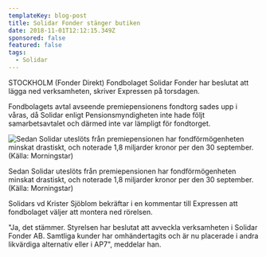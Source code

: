 ```yaml
---
templateKey: blog-post
title: Solidar Fonder stänger butiken
date: 2018-11-01T12:12:15.349Z
sponsored: false
featured: false
tags:
  - Solidar
---
```

STOCKHOLM (Fonder Direkt) Fondbolaget Solidar Fonder har beslutat att lägga ned verksamheten, skriver Expressen på torsdagen.

Fondbolagets avtal avseende premiepensionens fondtorg sades upp i våras, då Solidar enligt Pensionsmyndigheten inte hade följt samarbetsavtalet och därmed inte var lämpligt för fondtorget.

![Sedan Solidar uteslöts från premiepensionen har fondförmögenheten minskat drastiskt, och noterade 1,8 miljarder kronor per den 30 september. (Källa: Morningstar)](/img/106.png)

<span class="image-caption">Sedan Solidar uteslöts från premiepensionen har fondförmögenheten minskat drastiskt, och noterade 1,8 miljarder kronor per den 30 september. (Källa: Morningstar)</span>

Solidars vd Krister Sjöblom bekräftar i en kommentar till Expressen att fondbolaget väljer att montera ned rörelsen.

"Ja, det stämmer. Styrelsen har beslutat att avveckla verksamheten i Solidar Fonder AB. Samtliga kunder har omhändertagits och är nu placerade i andra likvärdiga alternativ eller i AP7", meddelar han.
